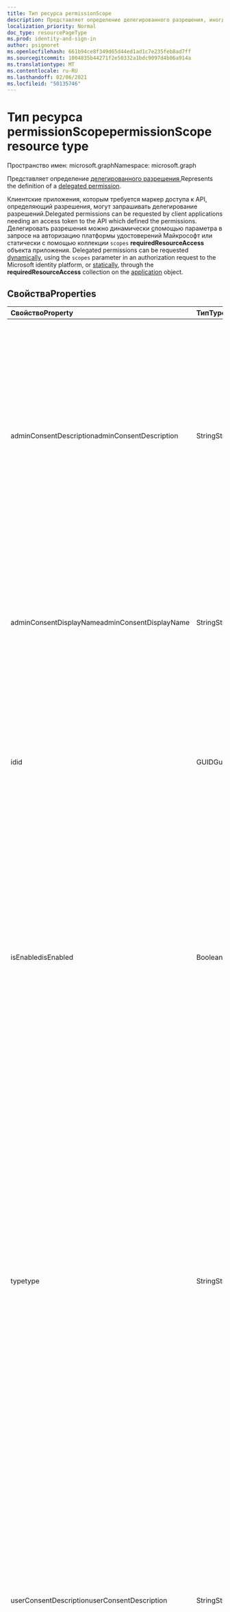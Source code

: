```yaml
---
title: Тип ресурса permissionScope
description: Представляет определение делегированного разрешения, иногда именуемого разрешением OAuth 2.0 или областью OAuth 2.0. После определения делегирование разрешения может быть запророшо клиентской приложением.
localization_priority: Normal
doc_type: resourcePageType
ms.prod: identity-and-sign-in
author: psignoret
ms.openlocfilehash: 661b94ce8f349d65d44ed1ad1c7e235feb8ad7ff
ms.sourcegitcommit: 1004835b44271f2e50332a1bdc9097d4b06a914a
ms.translationtype: MT
ms.contentlocale: ru-RU
ms.lasthandoff: 02/06/2021
ms.locfileid: "50135746"
---
```

# <a name="permissionscope-resource-type"></a><span data-ttu-id="fc720-104">Тип ресурса permissionScope</span><span class="sxs-lookup"><span data-stu-id="fc720-104">permissionScope resource type</span></span>

<span data-ttu-id="fc720-105">Пространство имен: microsoft.graph</span><span class="sxs-lookup"><span data-stu-id="fc720-105">Namespace: microsoft.graph</span></span>

<span data-ttu-id="fc720-106">Представляет определение [делегированного разрешения.](/azure/active-directory/develop/v2-permissions-and-consent#permission-types)</span><span class="sxs-lookup"><span data-stu-id="fc720-106">Represents the definition of a [delegated permission](/azure/active-directory/develop/v2-permissions-and-consent#permission-types).</span></span>

<span data-ttu-id="fc720-107">Клиентские приложения, которым требуется маркер доступа к API, определяющий разрешения, могут запрашивать делегирование разрешений.</span><span class="sxs-lookup"><span data-stu-id="fc720-107">Delegated permissions can be requested by client applications needing an access token to the API which defined the permissions.</span></span> <span data-ttu-id="fc720-108">Делегировать разрешения можно динамически [с](/azure/active-directory/develop/v2-permissions-and-consent#requesting-individual-user-consent)помощью параметра в запросе на авторизацию платформы удостоверений Майкрософт или статически с помощью коллекции `scopes` **requiredResourceAccess** объекта приложения. [](/azure/active-directory/develop/v2-permissions-and-consent#the-default-scope) [](application.md)</span><span class="sxs-lookup"><span data-stu-id="fc720-108">Delegated permissions can be requested [dynamically](/azure/active-directory/develop/v2-permissions-and-consent#requesting-individual-user-consent), using the `scopes` parameter in an authorization request to the Microsoft identity platform, or [statically](/azure/active-directory/develop/v2-permissions-and-consent#the-default-scope), through the **requiredResourceAccess** collection on the [application](application.md) object.</span></span>

## <a name="properties"></a><span data-ttu-id="fc720-109">Свойства</span><span class="sxs-lookup"><span data-stu-id="fc720-109">Properties</span></span>

| <span data-ttu-id="fc720-110">Свойство</span><span class="sxs-lookup"><span data-stu-id="fc720-110">Property</span></span> | <span data-ttu-id="fc720-111">Тип</span><span class="sxs-lookup"><span data-stu-id="fc720-111">Type</span></span> | <span data-ttu-id="fc720-112">Описание</span><span class="sxs-lookup"><span data-stu-id="fc720-112">Description</span></span> |
|:---------------|:--------|:----------|
|<span data-ttu-id="fc720-113">adminConsentDescription</span><span class="sxs-lookup"><span data-stu-id="fc720-113">adminConsentDescription</span></span>|<span data-ttu-id="fc720-114">String</span><span class="sxs-lookup"><span data-stu-id="fc720-114">String</span></span>|<span data-ttu-id="fc720-115">Описание делегирования разрешений, предназначенных для чтения администратором, который предоставляет разрешение от имени всех пользователей.</span><span class="sxs-lookup"><span data-stu-id="fc720-115">A description of the delegated permissions, intended to be read by an administrator granting the permission on behalf of all users.</span></span> <span data-ttu-id="fc720-116">Этот текст отображается в интерфейсах согласия администратора на весь клиент.</span><span class="sxs-lookup"><span data-stu-id="fc720-116">This text appears in tenant-wide admin consent experiences.</span></span>|
|<span data-ttu-id="fc720-117">adminConsentDisplayName</span><span class="sxs-lookup"><span data-stu-id="fc720-117">adminConsentDisplayName</span></span>|<span data-ttu-id="fc720-118">String</span><span class="sxs-lookup"><span data-stu-id="fc720-118">String</span></span>|<span data-ttu-id="fc720-119">Название разрешения, предназначенное для чтения администратором, который предоставил разрешение от имени всех пользователей.</span><span class="sxs-lookup"><span data-stu-id="fc720-119">The permission's title, intended to be read by an administrator granting the permission on behalf of all users.</span></span>|
|<span data-ttu-id="fc720-120">id</span><span class="sxs-lookup"><span data-stu-id="fc720-120">id</span></span>|<span data-ttu-id="fc720-121">GUID</span><span class="sxs-lookup"><span data-stu-id="fc720-121">Guid</span></span>|<span data-ttu-id="fc720-122">Уникальный идентификатор делегирования разрешений внутри коллекции делегных разрешений, определенных для приложения ресурса.</span><span class="sxs-lookup"><span data-stu-id="fc720-122">Unique delegated permission identifier inside the collection of delegated permissions defined for a resource application.</span></span>|
|<span data-ttu-id="fc720-123">isEnabled</span><span class="sxs-lookup"><span data-stu-id="fc720-123">isEnabled</span></span>|<span data-ttu-id="fc720-124">Boolean</span><span class="sxs-lookup"><span data-stu-id="fc720-124">Boolean</span></span>|<span data-ttu-id="fc720-125">При создании или обновлении разрешения для этого свойства должно быть установлено значение **true** (что является значением по умолчанию).</span><span class="sxs-lookup"><span data-stu-id="fc720-125">When creating or updating a permission, this property must be set to **true** (which is the default).</span></span> <span data-ttu-id="fc720-126">Чтобы удалить разрешение, для этого свойства сначала необходимо установить **false.**</span><span class="sxs-lookup"><span data-stu-id="fc720-126">To delete a permission, this property must first be set to **false**.</span></span>  <span data-ttu-id="fc720-127">На этом этапе в последующем вызове разрешение может быть удалено.</span><span class="sxs-lookup"><span data-stu-id="fc720-127">At that point, in a subsequent call, the permission may be removed.</span></span>|
|<span data-ttu-id="fc720-128">type</span><span class="sxs-lookup"><span data-stu-id="fc720-128">type</span></span>|<span data-ttu-id="fc720-129">String</span><span class="sxs-lookup"><span data-stu-id="fc720-129">String</span></span>|<span data-ttu-id="fc720-130">Указывает, следует ли считать это делегированное разрешение безопасным для пользователей, не управляющего, на согласие от имени себя или необходимо ли администратору для получения согласия на разрешения.</span><span class="sxs-lookup"><span data-stu-id="fc720-130">Specifies whether this delegated permission should be considered safe for non-admin users to consent to on behalf of themselves, or whether an administrator should be required for consent to the permissions.</span></span> <span data-ttu-id="fc720-131">Это будет поведение по умолчанию, но каждый клиент может настроить поведение в своей организации (разрешив, ограничив или ограничив согласие пользователя этим делегированным разрешением.)</span><span class="sxs-lookup"><span data-stu-id="fc720-131">This will be the default behavior, but each customer can choose to customize the behavior in their organization (by allowing, restricting or limiting user consent to this delegated permission.)</span></span>|
|<span data-ttu-id="fc720-132">userConsentDescription</span><span class="sxs-lookup"><span data-stu-id="fc720-132">userConsentDescription</span></span>|<span data-ttu-id="fc720-133">String</span><span class="sxs-lookup"><span data-stu-id="fc720-133">String</span></span>|<span data-ttu-id="fc720-134">Описание делегирования разрешений, предназначенных для чтения пользователем, который предоставляет разрешение от своего имени.</span><span class="sxs-lookup"><span data-stu-id="fc720-134">A description of the delegated permissions, intended to be read by a user granting the permission on their own behalf.</span></span> <span data-ttu-id="fc720-135">Этот текст отображается в интерфейсах согласия, когда пользователь дает согласие только от имени себя.</span><span class="sxs-lookup"><span data-stu-id="fc720-135">This text appears in consent experiences where the user is consenting only on behalf of themselves.</span></span>|
|<span data-ttu-id="fc720-136">userConsentDisplayName</span><span class="sxs-lookup"><span data-stu-id="fc720-136">userConsentDisplayName</span></span>|<span data-ttu-id="fc720-137">String</span><span class="sxs-lookup"><span data-stu-id="fc720-137">String</span></span>|<span data-ttu-id="fc720-138">Заголовок разрешения, предназначенный для чтения пользователем, который предоставил разрешение от своего имени.</span><span class="sxs-lookup"><span data-stu-id="fc720-138">A title for the permission, intended to be read by a user granting the permission on their own behalf.</span></span> <span data-ttu-id="fc720-139">Этот текст отображается в интерфейсах согласия, когда пользователь дает согласие только от имени себя.</span><span class="sxs-lookup"><span data-stu-id="fc720-139">This text appears in consent experiences where the user is consenting only on behalf of themselves.</span></span>|
|<span data-ttu-id="fc720-140">value</span><span class="sxs-lookup"><span data-stu-id="fc720-140">value</span></span>|<span data-ttu-id="fc720-141">String</span><span class="sxs-lookup"><span data-stu-id="fc720-141">String</span></span>|<span data-ttu-id="fc720-142">Указывает значение, включаемого в `scp` утверждение (область) в маркеры доступа.</span><span class="sxs-lookup"><span data-stu-id="fc720-142">Specifies the value to include in the `scp` (scope) claim in access tokens.</span></span> <span data-ttu-id="fc720-143">Длина не должна превышать 120 символов.</span><span class="sxs-lookup"><span data-stu-id="fc720-143">Must not exceed 120 characters in length.</span></span> <span data-ttu-id="fc720-144">Допустимые `:` `!` `#` `$` `%` `&` `'` `(` `)` `*` `+` `,` `-` `.` `/` `:` `;` <code>&lt;</code> `=` <code>&gt;</code> `?` `@` `[` `]` `^` `+` `_` <code>&#96;</code> `{` <code>&#124;</code> `}` `~` символы: и символы в `0-9` диапазонах, `A-Z` и `a-z` .</span><span class="sxs-lookup"><span data-stu-id="fc720-144">Allowed characters are `:` `!` `#` `$` `%` `&` `'` `(` `)` `*` `+` `,` `-` `.` `/` `:` `;` <code>&lt;</code> `=` <code>&gt;</code> `?` `@` `[` `]` `^` `+` `_` <code>&#96;</code> `{` <code>&#124;</code> `}` `~`, as well as characters in the ranges `0-9`, `A-Z` and `a-z`.</span></span> <span data-ttu-id="fc720-145">Любые другие символы, включая пробелы, не допускаются.</span><span class="sxs-lookup"><span data-stu-id="fc720-145">Any other character, including the space character, are not allowed.</span></span>|

## <a name="json-representation"></a><span data-ttu-id="fc720-146">Представление JSON</span><span class="sxs-lookup"><span data-stu-id="fc720-146">JSON representation</span></span>

<span data-ttu-id="fc720-147">Ниже представлено описание ресурса в формате JSON.</span><span class="sxs-lookup"><span data-stu-id="fc720-147">Here is a JSON representation of the resource</span></span>

<!-- {
  "blockType": "resource",
  "optionalProperties": [

  ],
  "@odata.type": "microsoft.graph.permissionScope"
}-->

```json
{
  "id": "guid",
  "adminConsentDisplayName": "string",
  "adminConsentDescription": "string",
  "userConsentDisplayName": "string",
  "userConsentDescription": "string",
  "value": "string",
  "type": "string",
  "isEnabled": true
}
```

<!-- uuid: 8fcb5dbc-d5aa-4681-8e31-b001d5168d79
2015-10-25 14:57:30 UTC -->
<!--
{
  "type": "#page.annotation",
  "description": "oAuth2Permission resource",
  "keywords": "",
  "section": "documentation",
  "tocPath": "",
  "suppressions": []
}
-->
